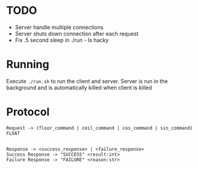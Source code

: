 # TODO
- Server handle multiple connections
- Server shuts down connection after each request
- Fix .5 second sleep in ./run - Is hacky

# Running
Execute `./run.sh` to run the client and server. Server is run in the background and is automatically killed when client is killed

# Protocol
```
Request -> (floor_command | ceil_command | cos_command | sin_command) FLOAT


Response -> <success_response> | <failure_response>
Success Response -> "SUCCESS" <result:int>
Failure Response -> "FAILURE" <reason:str>
```

